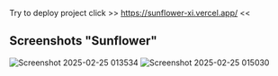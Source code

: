 Try to deploy project click >> https://sunflower-xi.vercel.app/ <<

  ## **Screenshots "Sunflower"**

![Screenshot 2025-02-25 013534](https://github.com/user-attachments/assets/735faa39-0c2b-40b8-84d3-194bbc26238b)
![Screenshot 2025-02-25 015030](https://github.com/user-attachments/assets/36e89e2b-008b-4f33-894b-d422354eefb4)
